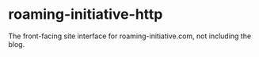 roaming-initiative-http
=======================

The front-facing site interface for roaming-initiative.com, not including the blog.